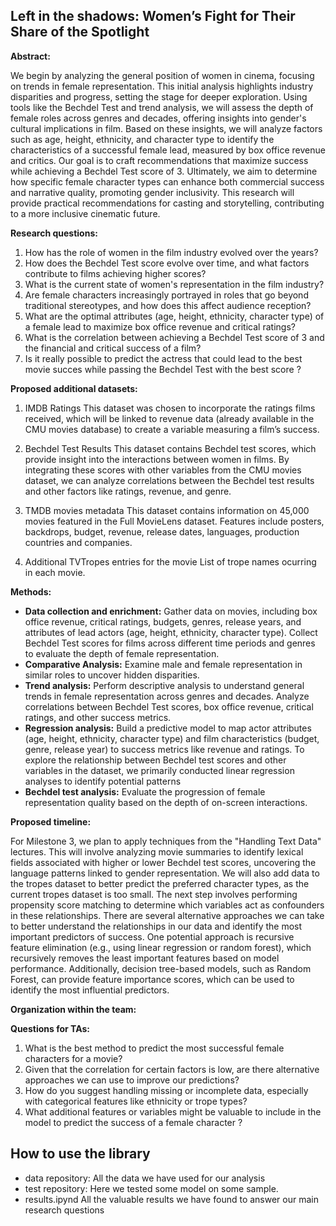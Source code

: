 
## Left in the shadows: Women’s Fight for Their Share of the Spotlight

**Abstract:**

We begin by analyzing the general position of women in cinema, focusing on trends in female representation. This initial analysis highlights industry disparities and progress, setting the stage for deeper exploration. Using tools like the Bechdel Test and trend analysis, we will assess the depth of female roles across genres and decades, offering insights into gender's cultural implications in film. Based on these insights, we will analyze factors such as age, height, ethnicity, and character type to identify the characteristics of a successful female lead, measured by box office revenue and critics. Our goal is to craft recommendations that maximize success while achieving a Bechdel Test score of 3. Ultimately, we aim to determine how specific female character types can enhance both commercial success and narrative quality, promoting gender inclusivity. This research will provide practical recommendations for casting and storytelling, contributing to a more inclusive cinematic future.

**Research questions:**
1. How has the role of women in the film industry evolved over the years?
2. How does the Bechdel Test score evolve over time, and what factors contribute to films achieving higher scores?
4. What is the current state of women's representation in the film industry?
5. Are female characters increasingly portrayed in roles that go beyond traditional stereotypes, and how does this affect audience reception?
7. What are the optimal attributes (age, height, ethnicity, character type) of a female lead to maximize box office revenue and critical ratings?
8. What is the correlation between achieving a Bechdel Test score of 3 and the financial and critical success of a film?
9. Is it really possible to predict the actress that could lead to the best movie succes while passing the Bechdel Test with the best score ? 

**Proposed additional datasets:**
1. IMDB Ratings
  This dataset was chosen to incorporate the ratings films received, which will be linked to revenue data (already available in the CMU movies database) to create a variable measuring a film’s success.

2. Bechdel Test Results
  This dataset contains Bechdel test scores, which provide insight into the interactions between women in films. By integrating these scores with other variables from the CMU movies dataset, we can analyze correlations between the Bechdel test results and other factors like ratings, revenue, and genre.

3. TMDB movies metadata
  This dataset contains information on 45,000 movies featured in the Full MovieLens dataset.
Features include posters, backdrops, budget, revenue, release dates, languages, production countries and companies.

6. Additional TVTropes entries for the movie
   List of trope names ocurring in each movie.
   
**Methods:**
- **Data collection and enrichment:** Gather data on movies, including box office revenue, critical ratings, budgets, genres, release years, and attributes of lead actors (age, height, ethnicity, character type). Collect Bechdel Test scores for films across different time periods and genres to evaluate the depth of female representation.
- **Comparative Analysis:** Examine male and female representation in similar roles to uncover hidden disparities.
- **Trend analysis:** Perform descriptive analysis to understand general trends in female representation across genres and decades. Analyze correlations between Bechdel Test scores, box office revenue, critical ratings, and other success metrics.
- **Regression analysis:** Build a predictive model to map actor attributes (age, height, ethnicity, character type) and film characteristics (budget, genre, release year) to success metrics like revenue and ratings. To explore the relationship between Bechdel test scores and other variables in the dataset, we primarily conducted linear regression analyses to identify potential patterns
- **Bechdel test analysis:** Evaluate the progression of female representation quality based on the depth of on-screen interactions.

**Proposed timeline:**

For Milestone 3, we plan to apply techniques from the "Handling Text Data" lectures. This will involve analyzing movie summaries to identify lexical fields associated with higher or lower Bechdel test scores, uncovering the language patterns linked to gender representation.
We will also add data to the tropes dataset to better predict the preferred character types, as the current tropes dataset is too small.
The next step involves performing propensity score matching to determine which variables act as confounders in these relationships.
There are several alternative approaches we can take to better understand the relationships in our data and identify the most important predictors of success.
One potential approach is recursive feature elimination (e.g., using linear regression or random forest), which recursively removes the least important features based on model performance. Additionally, decision tree-based models, such as Random Forest, can provide feature importance scores, which can be used to identify the most influential predictors.

**Organization within the team:**


**Questions for TAs:**
1. What is the best method to predict the most successful female characters for a movie?
2. Given that the correlation for certain factors is low, are there alternative approaches we can use to improve our predictions?
3. How do you suggest handling missing or incomplete data, especially with categorical features like ethnicity or trope types?
4. What additional features or variables might be valuable to include in the model to predict the success of a female character ?

## How to use the library

- data repository:
  All the data we have used for our analysis
- test repository:
  Here we tested some model on some sample.
- results.ipynd
  All the valuable results we have found to answer our main research questions 


